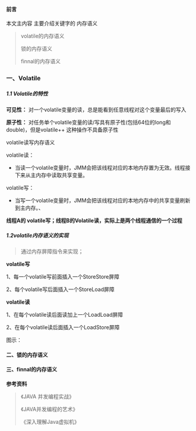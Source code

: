 #### 前言

本文主内容 主要介绍关键字的 内存语义

> volatile的内存语义
>
> 锁的内存语义
>
> finnal的内存语义

### 一、Volatile

##### **1.1 Volatile的特性**

**可见性：** 对一个volatile变量的读，总是能看到任意线程对这个变量最后的写入

**原子性：** 对任务单个volatile变量的读/写具有原子性(包括64位的long和double)，但是volatile++ 这种操作不具备原子性

volatile读写内存语义

volatile读：

- 当读一个volatile变量时，JMM会把该线程对应的本地内存置为无效。线程接下来从主内存中读取共享变量。

volatile写：

- 当写一个volatile变量时，JMM会把该线程对应的本地内存中的共享变量刷新到主内存。、

**线程A的 volatile写；线程B的Volatile读，实际上是两个线程通信的一个过程**

##### **1.2volatile内存语义的实现**

> 通过内存屏障指令来实现；

**volatile写**

1、每一个volatile写前面插入一个StoreStore屏障

2、每个volatile写后面插入一个StoreLoad屏障

**volatile读**

1、在每个volatile读后面读加上一个LoadLoad屏障

2、在每个volatile读后面插入一个LoadStore屏障

图示：

#### 二、锁的内存语义



#### 三、finnal的内存语义







**参考资料**

> 《JAVA 并发编程实战》
>
> 《JAVA并发编程的艺术》
>
> 《深入理解Java虚拟机》



